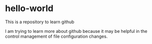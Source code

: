 # hello-world
This is a repository to learn github

I am trying to learn more about github because it may be helpful in the control management of file configuration changes.

